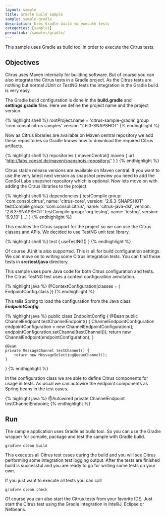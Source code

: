 ```yaml
---
layout: sample
title: Gradle build sample
sample: sample-gradle
description: Uses Gradle build to execute tests
categories: [samples]
permalink: /samples/gradle/
---
```


This sample uses Gradle as build tool in order to execute the Citrus tests.

Objectives
---------

Citrus uses Maven internally for building software. But of course you can also integrate the Citrus tests in a Gradle
project. As the Citrus tests are nothing but normal JUnit or TestNG tests the integration in the Gradle build is very easy.

The Gradle build configuration is done in the **build.gradle** and **settings.gradle** files. Here we define the project name 
and the project version.

{% highlight shell %}
rootProject.name = 'citrus-sample-gradle'
group 'com.consol.citrus.samples'
version '2.6.3-SNAPSHOT'
{% endhighlight %}
    
Now as Citrus libraries are available on Maven central repository we add these repositories so Gradle knows how to download the required
Citrus artifacts.    
    
{% highlight shell %}
repositories {
    mavenCentral()
    maven {
        url 'http://labs.consol.de/maven/snapshots-repository/'
    }
}
{% endhighlight %}
    
Citrus stable release versions are available on Maven central. If you want to use the very latest next version as snapshot preview you need
to add the ConSol Labs snapshot repository which is optional. Now lets move on with adding the Citrus libraries to the project.
    
{% highlight shell %}
dependencies {
    testCompile group: 'com.consol.citrus', name: 'citrus-core', version: '2.6.3-SNAPSHOT'
    testCompile group: 'com.consol.citrus', name: 'citrus-java-dsl', version: '2.6.3-SNAPSHOT'
    testCompile group: 'org.testng', name: 'testng', version: '6.9.10'
    [...]
}
{% endhighlight %}
    
This enables the Citrus support for the project so we can use the Citrus classes and APIs. We decided to use TestNG unit test library.
    
{% highlight shell %}
test {
    useTestNG()
}
{% endhighlight %}
    
Of course JUnit is also supported. This is all for build configuration settings. We can move on to writing some Citrus integration tests. You can
find those tests in **src/test/java** directory.

This sample uses pure Java code for both Citrus configuration and tests. The
Citrus TestNG test uses a context configuration annotation.

{% highlight java %}
@ContextConfiguration(classes = { EndpointConfig.class })
{% endhighlight %}
    
This tells Spring to load the configuration from the Java class ***EndpointConfig***.
    
{% highlight java %}
public class EndpointConfig {
    @Bean
    public ChannelEndpoint testChannelEndpoint() {
        ChannelEndpointConfiguration endpointConfiguration = new ChannelEndpointConfiguration();
        endpointConfiguration.setChannel(testChannel());
        return new ChannelEndpoint(endpointConfiguration);
    }

    @Bean
    private MessageChannel testChannel() {
        return new MessageSelectingQueueChannel();
    }
}
{% endhighlight %}
    
In the configuration class we are able to define Citrus components for usage in tests. As usual
we can autowire the endpoint components as Spring beans in the test cases.
    
{% highlight java %}
@Autowired
private ChannelEndpoint testChannelEndpoint;
{% endhighlight %}
        
Run
---------

The sample application uses Gradle as build tool. So you can use the Gradle wrapper for compile, package and test the
sample with Gradle build.
 
    gradlew clean build
    
This executes all Citrus test cases during the build and you will see Citrus performing some integration test logging output.
After the tests are finished build is successful and you are ready to go for writing some tests on your own.

If you just want to execute all tests you can call

    gradlew clean check

Of course you can also start the Citrus tests from your favorite IDE.
Just start the Citrus test using the Gradle integration in IntelliJ, Eclipse or Netbeans.
